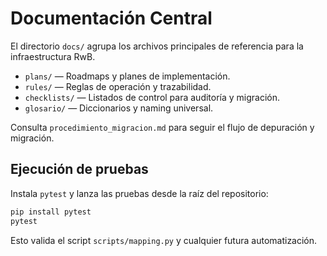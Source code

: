 # Documentación Central

El directorio `docs/` agrupa los archivos principales de referencia para la infraestructura RwB.

- `plans/` — Roadmaps y planes de implementación.
- `rules/` — Reglas de operación y trazabilidad.
- `checklists/` — Listados de control para auditoría y migración.
- `glosario/` — Diccionarios y naming universal.

Consulta `procedimiento_migracion.md` para seguir el flujo de depuración y migración.

## Ejecución de pruebas

Instala `pytest` y lanza las pruebas desde la raíz del repositorio:

```bash
pip install pytest
pytest
```

Esto valida el script `scripts/mapping.py` y cualquier futura automatización.
